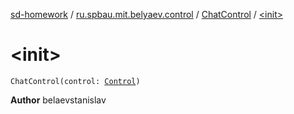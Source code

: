 [sd-homework](../../index.md) / [ru.spbau.mit.belyaev.control](../index.md) / [ChatControl](index.md) / [&lt;init&gt;](.)

# &lt;init&gt;

`ChatControl(control: `[`Control`](../-control/index.md)`)`

**Author**
belaevstanislav

